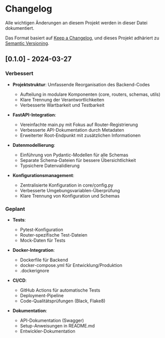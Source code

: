 # Changelog

Alle wichtigen Änderungen an diesem Projekt werden in dieser Datei dokumentiert.

Das Format basiert auf [Keep a Changelog](https://keepachangelog.com/de/1.0.0/),
und dieses Projekt adhäriert zu [Semantic Versioning](https://semver.org/lang/de/).

## [0.1.0] - 2024-03-27

### Verbessert
- **Projektstruktur**: Umfassende Reorganisation des Backend-Codes
  - Aufteilung in modulare Komponenten (core, routers, schemas, utils)
  - Klare Trennung der Verantwortlichkeiten
  - Verbesserte Wartbarkeit und Testbarkeit

- **FastAPI-Integration**:
  - Vereinfachte main.py mit Fokus auf Router-Registrierung
  - Verbesserte API-Dokumentation durch Metadaten
  - Erweiterter Root-Endpunkt mit zusätzlichen Informationen

- **Datenmodellierung**:
  - Einführung von Pydantic-Modellen für alle Schemas
  - Separate Schema-Dateien für bessere Übersichtlichkeit
  - Typsichere Datenvalidierung

- **Konfigurationsmanagement**:
  - Zentralisierte Konfiguration in core/config.py
  - Verbesserte Umgebungsvariablen-Überprüfung
  - Klare Trennung von Konfiguration und Schemas

### Geplant
- **Tests**:
  - Pytest-Konfiguration
  - Router-spezifische Test-Dateien
  - Mock-Daten für Tests

- **Docker-Integration**:
  - Dockerfile für Backend
  - docker-compose.yml für Entwicklung/Produktion
  - .dockerignore

- **CI/CD**:
  - GitHub Actions für automatische Tests
  - Deployment-Pipeline
  - Code-Qualitätsprüfungen (Black, Flake8)

- **Dokumentation**:
  - API-Dokumentation (Swagger)
  - Setup-Anweisungen in README.md
  - Entwickler-Dokumentation 